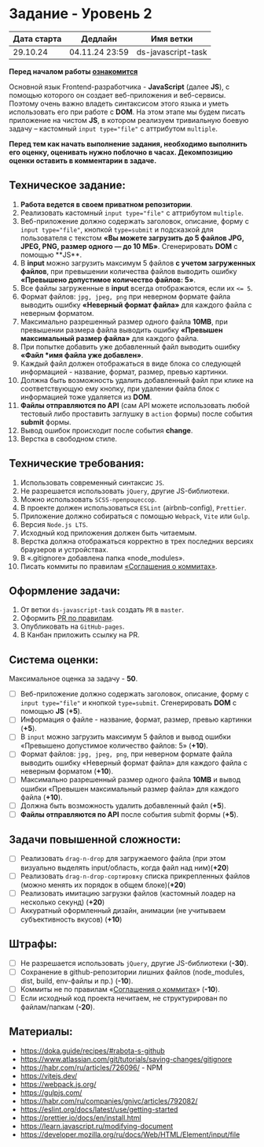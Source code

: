 # Задание - Уровень 2

| Дата старта | Дедлайн        | Имя ветки          |
| ----------- | -------------- | ------------------ |
| 29.10.24    | 04.11.24 23:59 | ds-javascript-task |

**Перед началом работы [ознакомится](https://github.com/digitalSector47/traineeship-tasks/blob/master/base-rules.md)**

Основной язык Frontend-разработчика - **JavaScript** (далее **JS**), с помощью которого он создает веб-приложения и веб-сервисы.
Поэтому очень важно владеть синтаксисом этого языка и уметь использовать его при работе с **DOM**.
На этом этапе мы будем писать приложение на чистом **JS**, в котором реализуем тривиальную боевую задачу – кастомный `input type="file"` с аттрибутом `multiple`.

**Перед тем как начать выполнение задания, необходимо выполнить его оценку, оценивать нужно поблочно в&nbsp;часах. Декомпозицию оценки оставить в комментарии в задаче.**

## Техническое задание:

1. **Работа ведется в своем приватном репозитории**.
2. Реализовать кастомный `input type="file"` с аттрибутом `multiple`.
3. Веб-приложение должно содержать заголовок, описание, форму с `input type="file"`, кнопкой `type=submit` и подсказкой для пользователя с текстом **«Вы можете загрузить до 5 файлов JPG, JPEG, PNG, размер одного — до 10 МБ»**. Сгенерировать **DOM** с помощью \*\*JS\*\*.
4. В **input** можно загрузить максимум 5 файлов **с учетом загруженных файлов**, при превышении количества файлов выводить ошибку **«Превышено допустимое количество файлов: 5»**.
5. Все файлы загруженные в **input** всегда отображаются, если их `<= 5`.
6. Формат файлов: `jpg, jpeg, png` при неверном формате файла выводить ошибку **«Неверный формат файла»** для каждого файла с неверным форматом.
7. Максимально разрешенный размер одного файла **10MB**, при превышении размера файла выводить ошибку **«Превышен максимальный размер файла»** для каждого файла.
8. При попытке добавить уже добавленный файл выводить ошибку **«Файл \*имя файла уже добавлен»**.
9. Каждый файл должен отображаться в виде блока со следующей информацией - название, формат, размер, превью картинки.
10. Должна быть возможность удалить добавленный файл при клике на соответствующую ему кнопку, при удалении файла блок с информацией тоже удаляется из **DOM**.
11. **Файлы отправляются по API** (сам API можете использовать любой тестовый либо проставить заглушку в `action` формы) после события **submit** формы.
12. Вывод ошибок происходит после события **change**.
13. Верстка в свободном стиле.

## Технические требования:

1. Использовать современный синтаксис `JS`.
2. Не разрешается использовать `jQuery`, другие JS-библиотеки.
3. Можно использовать `SCSS-препроцессор`.
4. В проекте должен использоваться `ESLint` (airbnb-config), `Prettier`.
5. Приложение должно собираться с помощью `Webpack`, `Vite` или `Gulp`.
6. Версия `Node.js LTS`.
7. Исходный код приложения должен быть читаемым.
8. Верстка должна отображаться корректно в трех последних версиях браузеров и устройствах.
9. В «.gitignore» добавлена папка «node_modules».
10. Писать коммиты по правилам [«Соглашения о коммитах»](https://www.conventionalcommits.org/en/v1.0.0/).

## Оформление задачи:

1. От ветки `ds-javascript-task` создать `PR` в `master`.
2. Оформить [PR по правилам](https://github.com/digitalSector47/traineeship-tasks/blob/master/pull-request-rules.md).
3. Опубликовать на `GitHub-pages`.
4. В Канбан приложить ссылку на PR.

## Система оценки:

Максимальное оценка за задачу - **50**.

- [ ] Веб-приложение должно содержать заголовок, описание, форму с `input type="file"` и кнопкой `type=submit`. Сгенерировать **DOM** с помощью **JS** (**+5**).
- [ ] Информация о файле - название, формат, размер, превью картинки (**+5**).
- [ ] В `input` можно загрузить максимум 5 файлов и вывод ошибки «Превышено допустимое количество файлов: 5» (**+10**).
- [ ] Формат файлов: `jpg, jpeg, png`, при неверном формате файла выводить ошибку «Неверный формат файла» для каждого файла с неверным форматом (**+10**).
- [ ] Максимально разрешенный размер одного файла **10MB** и вывод ошибки «Превышен максимальный размер файла» для каждого файла (**+10**).
- [ ] Должна быть возможность удалить добавленный файл (**+5**).
- [ ] **Файлы отправляются по API** после события submit формы (**+5**).

## Задачи повышенной сложности:

- [ ] Реализовать `drag-n-drop` для загружаемого файла (при этом визуально выделять input/область, когда файл над ним)(**+20**)
- [ ] Реализовать `drag-n-drop-сортировку` списка прикрепленных файлов (можно менять их порядок в общем блоке)(**+20**)
- [ ] Реализовать имитацию загрузки файлов (кастомный лоадер на несколько секунд) (**+20**)
- [ ] Аккуратный оформленный дизайн, анимации (не учитываем субъективность вкусов) (**+10**)

## Штрафы:

- [ ] Не разрешается использовать `jQuery`, другие JS-библиотеки (**-30**).
- [ ] Сохранение в github-репозитории лишних файлов (node_modules, dist, build, env-файлы и пр.) (**-10**).
- [ ] Коммиты не по правилам «[Соглашения о коммитах](https://www.conventionalcommits.org/ru/v1.0.0/)» (**-10**).
- [ ] Если исходный код проекта нечитаем, не структурирован по файлам/папкам (**-20**).

## Материалы:

- https://doka.guide/recipes/#rabota-s-github
- https://www.atlassian.com/git/tutorials/saving-changes/gitignore
- https://habr.com/ru/articles/726096/ - NPM
- https://vitejs.dev/
- https://webpack.js.org/
- https://gulpjs.com/
- https://habr.com/ru/companies/gnivc/articles/792082/
- https://eslint.org/docs/latest/use/getting-started
- https://prettier.io/docs/en/install.html
- https://learn.javascript.ru/modifying-document
- https://developer.mozilla.org/ru/docs/Web/HTML/Element/input/file
